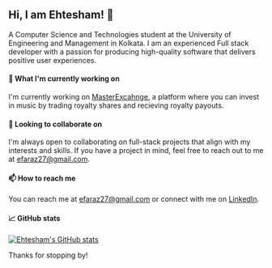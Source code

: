 ## Hi, I am Ehtesham! 👋

A Computer Science and Technologies student at the University of Engineering and Management in Kolkata. I am an experienced Full stack developer with a passion for producing high-quality software that delivers positive user experiences.

#### 🔭 What I'm currently working on
I'm currently working on [MasterExcahnge](https://masterexchange.com/), a platform where you can invest in music by trading royalty shares and recieving royalty payouts.


#### 🌟 Looking to collaborate on
I'm always open to collaborating on full-stack projects that align with my interests and skills. If you have a project in mind, feel free to reach out to me at [efaraz27@gmail.com](mailto:efaraz27@gmail.com).

#### 📫 How to reach me
You can reach me at [efaraz27@gmail.com](mailto:efaraz27@gmail.com) or connect with me on [LinkedIn](https://www.linkedin.com/in/ehtesham-faraz).

#### 📈 GitHub stats
[![Ehtesham's GitHub stats](https://github-readme-stats.vercel.app/api?username=efaraz27)](https://github.com/efaraz27)

Thanks for stopping by!
